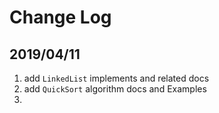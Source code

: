 # Change Log

## 2019/04/11 
1. add `LinkedList` implements and related docs
2. add `QuickSort` algorithm docs and Examples
3. 
